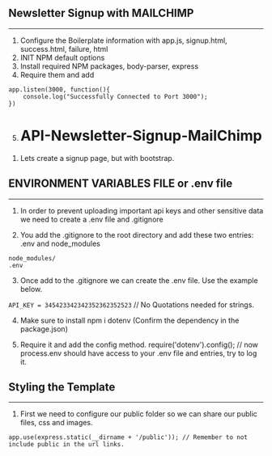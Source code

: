 ## Newsletter Signup with MAILCHIMP
---


1) Configure the Boilerplate information with app.js, signup.html, success.html, failure, html
2) INIT NPM default options
3) Install required NPM packages, body-parser, express 
4) Require them and add 
```
app.listen(3000, function(){
    console.log("Successfully Connected to Port 3000");
})

```

5) # API-Newsletter-Signup-MailChimp

1. Lets create a signup page, but with bootstrap.





## ENVIRONMENT VARIABLES FILE or .env file
---

1. In order to prevent uploading important api keys and other sensitive data we need to create a .env file and .gitignore

2. You add the .gitignore to the root directory and add these two entries: .env and node_modules
```
node_modules/
.env
```

3. Once add to the .gitignore we can create the .env file. Use the example below.

``API_KEY = 345423342342352362352523``  // No Quotations needed for strings.


4. Make sure to install npm i dotenv (Confirm the dependency in the package.json)

5. Require it and add the config method. require('dotenv').config();  // now process.env should have access to your .env file and entries, try to log it.


## Styling the Template
----

1. First we need to configure our public folder so we can share our public files, css and images.

```
app.use(express.static(__dirname + '/public')); // Remember to not include public in the url links.

```
